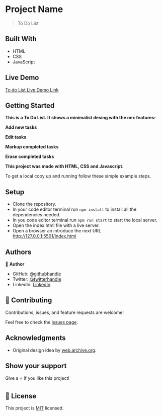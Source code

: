 
# Project Name

> To Do List


## Built With

- HTML
- CSS
- JavaScript

## Live Demo

[To do List Live Demo Link ](https://santiago220991.github.io/To-Do-List/dist/)

## Getting Started

**This is a To Do List. It shows a minimalist desing with the nex features:**

**Add new tasks**

**Edit tasks**

**Markup completed tasks**

**Erase completed tasks**


**This project was made with HTML, CSS and Javascript.**


To get a local copy up and running follow these simple example steps.


## Setup

- Clone the repository.
- In your code editor terminal run `npm install` to install all the dependencies needed.
- In you code editor terminal run `npm run start` to start the local server.
- Open the index.html file with a live server.
- Open a browser an introduce the next URL http://127.0.0.1:5501/index.html


## Authors

👤 **Author**

- GitHub: [@githubhandle](https://github.com/Santiago220991) 
- Twitter: [@twitterhandle](https://twitter.com/SanCardenas10)
- LinkedIn: [LinkedIn](https://www.linkedin.com/in/santiago-cárdenas-671043160/)


## 🤝 Contributing

Contributions, issues, and feature requests are welcome!

Feel free to check the [issues page](https://github.com/Santiago220991/To-Do-List/issues).

## Acknowledgments

- Original design idea by [web.archive.org](https://web.archive.org/web/20180320194056/http://www.getminimalist.com:80/).

## Show your support

Give a ⭐️ if you like this project!

## 📝 License

This project is [MIT](./MIT.md) licensed.

